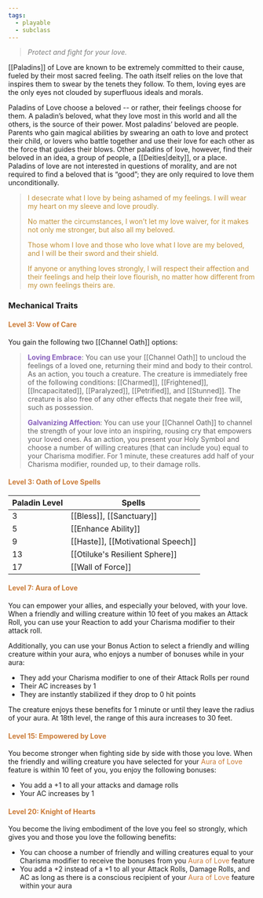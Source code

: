 ```yaml
---
tags:
  - playable
  - subclass
---
```

> *<span style="color:rgb(125, 125, 125)">Protect and fight for your love.</span>*

[[Paladins]] of Love are known to be extremely committed to their cause, fueled by their most sacred feeling. The oath itself relies on the love that inspires them to swear by the tenets they follow. To them, loving eyes are the only eyes not clouded by superfluous ideals and morals.

Paladins of Love choose a beloved -- or rather, their feelings choose for them. A paladin’s beloved, what they love most in this world and all the others, is the source of their power. Most paladins’ beloved are people. Parents who gain magical abilities by swearing an oath to love and protect their child, or lovers who battle together and use their love for each other as the force that guides their blows. Other paladins of love, however, find their beloved in an idea, a group of people, a [[Deities|deity]], or a place. Paladins of love are not interested in questions of morality, and are not required to find a beloved that is “good”; they are only required to love them unconditionally.

> <span style="color:rgb(193, 145, 56)">I desecrate what I love by being ashamed of my feelings. I will wear my heart on my sleeve and love proudly. </span>
> 
> <span style="color:rgb(193, 145, 56)">No matter the circumstances, I won’t let my love waiver, for it makes not only me stronger, but also all my beloved.</span>
> 
> <span style="color:rgb(193, 145, 56)">Those whom I love and those who love what I love are my beloved, and I will be their sword and their shield.</span>
> 
> <span style="color:rgb(193, 145, 56)">If anyone or anything loves strongly, I will respect their affection and their feelings and help their love flourish, no matter how different from my own feelings theirs are.</span>

### Mechanical Traits
#### <span style="color:rgb(203, 123, 55)">Level 3: Vow of Care</span>
You gain the following two [[Channel Oath]] options:

> **<span style="color:rgb(134, 93, 187)">Loving Embrace</span>**: You can use your [[Channel Oath]] to uncloud the feelings of a loved one, returning their mind and body to their control. As an action, you touch a creature. The creature is immediately free of the following conditions: [[Charmed]], [[Frightened]], [[Incapacitated]], [[Paralyzed]], [[Petrified]], and [[Stunned]]. The creature is also free of any other effects that negate their free will, such as possession.
> 
> **<span style="color:rgb(134, 93, 187)">Galvanizing Affection</span>**: You can use your [[Channel Oath]] to channel the strength of your love into an inspiring, rousing cry that empowers your loved ones. As an action, you present your Holy Symbol and choose a number of willing creatures (that can include you) equal to your Charisma modifier. For 1 minute, these creatures add half of your Charisma modifier, rounded up, to their damage rolls.

#### <span style="color:rgb(203, 123, 55)">Level 3: Oath of Love Spells</span> 

| Paladin Level | Spells                             |
| ------------- | ---------------------------------- |
| 3             | [[Bless]], [[Sanctuary]]           |
| 5             | [[Enhance Ability]]                |
| 9             | [[Haste]], [[Motivational Speech]] |
| 13            | [[Otiluke's Resilient Sphere]]     |
| 17            | [[Wall of Force]]                  |

#### <span style="color:rgb(203, 123, 55)">Level 7: Aura of Love</span>
You can empower your allies, and especially your beloved, with your love. When a friendly and willing creature within 10 feet of you makes an Attack Roll, you can use your Reaction to add your Charisma modifier to their attack roll.

Additionally, you can use your Bonus Action to select a friendly and willing creature within your aura, who enjoys a number of bonuses while in your aura:
- They add your Charisma modifier to one of their Attack Rolls per round
- Their AC increases by 1
- They are instantly stabilized if they drop to 0 hit points

The creature enjoys these benefits for 1 minute or until they leave the radius of your aura. At 18th level, the range of this aura increases to 30 feet.

#### <span style="color:rgb(203, 123, 55)">Level 15: Empowered by Love</span>
You become stronger when fighting side by side with those you love. When the friendly and willing creature you have selected for your <span style="color:rgb(203, 123, 55)">Aura of Love</span> feature is within 10 feet of you, you enjoy the following bonuses:
- You add a +1 to all your attacks and damage rolls
- Your AC increases by 1

#### <span style="color:rgb(203, 123, 55)">Level 20: Knight of Hearts</span>
You become the living embodiment of the love you feel so strongly, which gives you and those you love the following benefits:
- You can choose a number of friendly and willing creatures equal to your Charisma modifier to receive the bonuses from you<span style="color:rgb(203, 123, 55)"> Aura of Love</span> feature
- You add a +2 instead of a +1 to all your Attack Rolls, Damage Rolls, and AC as long as there is a conscious recipient of your <span style="color:rgb(203, 123, 55)">Aura of Love</span> feature within your aura